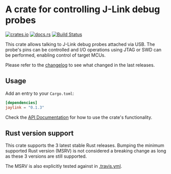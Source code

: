 # A crate for controlling J-Link debug probes

[![crates.io](https://img.shields.io/crates/v/jaylink.svg)](https://crates.io/crates/jaylink)
[![docs.rs](https://docs.rs/jaylink/badge.svg)](https://docs.rs/jaylink/)
[![Build Status](https://travis-ci.org/jonas-schievink/jaylink.svg?branch=master)](https://travis-ci.org/jonas-schievink/jaylink)

This crate allows talking to J-Link debug probes attached via USB. The probe's
pins can be controlled and I/O operations using JTAG or SWD can be performed,
enabling control of target MCUs.

Please refer to the [changelog](CHANGELOG.md) to see what changed in the last
releases.

## Usage

Add an entry to your `Cargo.toml`:

```toml
[dependencies]
jaylink = "0.1.3"
```

Check the [API Documentation](https://docs.rs/jaylink/) for how to use the
crate's functionality.

## Rust version support

This crate supports the 3 latest stable Rust releases. Bumping the minimum
supported Rust version (MSRV) is not considered a breaking change as long as
these 3 versions are still supported.

The MSRV is also explicitly tested against in [.travis.yml](.travis.yml).
